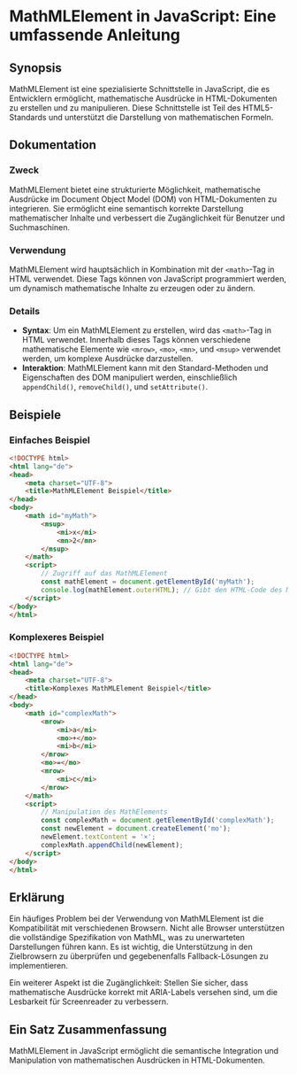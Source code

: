 <!--
Meta Description: # MathMLElement in JavaScript: Eine umfassende Anleitung ## Synopsis MathMLElement ist eine spezialisierte Schnittstelle in JavaScript, die es Entwick...
Meta Keywords: html, mathmlelement, die, und, von
-->

# MathMLElement in JavaScript: Eine umfassende Anleitung

## Synopsis
MathMLElement ist eine spezialisierte Schnittstelle in JavaScript, die es Entwicklern ermöglicht, mathematische Ausdrücke in HTML-Dokumenten zu erstellen und zu manipulieren. Diese Schnittstelle ist Teil des HTML5-Standards und unterstützt die Darstellung von mathematischen Formeln.

## Dokumentation
### Zweck
MathMLElement bietet eine strukturierte Möglichkeit, mathematische Ausdrücke im Document Object Model (DOM) von HTML-Dokumenten zu integrieren. Sie ermöglicht eine semantisch korrekte Darstellung mathematischer Inhalte und verbessert die Zugänglichkeit für Benutzer und Suchmaschinen.

### Verwendung
MathMLElement wird hauptsächlich in Kombination mit der `<math>`-Tag in HTML verwendet. Diese Tags können von JavaScript programmiert werden, um dynamisch mathematische Inhalte zu erzeugen oder zu ändern.

### Details
- **Syntax**: Um ein MathMLElement zu erstellen, wird das `<math>`-Tag in HTML verwendet. Innerhalb dieses Tags können verschiedene mathematische Elemente wie `<mrow>`, `<mo>`, `<mn>`, und `<msup>` verwendet werden, um komplexe Ausdrücke darzustellen.
- **Interaktion**: MathMLElement kann mit den Standard-Methoden und Eigenschaften des DOM manipuliert werden, einschließlich `appendChild()`, `removeChild()`, und `setAttribute()`.

## Beispiele
### Einfaches Beispiel
```html
<!DOCTYPE html>
<html lang="de">
<head>
    <meta charset="UTF-8">
    <title>MathMLElement Beispiel</title>
</head>
<body>
    <math id="myMath">
        <msup>
            <mi>x</mi>
            <mn>2</mn>
        </msup>
    </math>
    <script>
        // Zugriff auf das MathMLElement
        const mathElement = document.getElementById('myMath');
        console.log(mathElement.outerHTML); // Gibt den HTML-Code des MathElements aus
    </script>
</body>
</html>
```

### Komplexeres Beispiel
```html
<!DOCTYPE html>
<html lang="de">
<head>
    <meta charset="UTF-8">
    <title>Komplexes MathMLElement Beispiel</title>
</head>
<body>
    <math id="complexMath">
        <mrow>
            <mi>a</mi>
            <mo>+</mo>
            <mi>b</mi>
        </mrow>
        <mo>=</mo>
        <mrow>
            <mi>c</mi>
        </mrow>
    </math>
    <script>
        // Manipulation des MathElements
        const complexMath = document.getElementById('complexMath');
        const newElement = document.createElement('mo');
        newElement.textContent = '×';
        complexMath.appendChild(newElement);
    </script>
</body>
</html>
```

## Erklärung
Ein häufiges Problem bei der Verwendung von MathMLElement ist die Kompatibilität mit verschiedenen Browsern. Nicht alle Browser unterstützen die vollständige Spezifikation von MathML, was zu unerwarteten Darstellungen führen kann. Es ist wichtig, die Unterstützung in den Zielbrowsern zu überprüfen und gegebenenfalls Fallback-Lösungen zu implementieren.

Ein weiterer Aspekt ist die Zugänglichkeit: Stellen Sie sicher, dass mathematische Ausdrücke korrekt mit ARIA-Labels versehen sind, um die Lesbarkeit für Screenreader zu verbessern.

## Ein Satz Zusammenfassung
MathMLElement in JavaScript ermöglicht die semantische Integration und Manipulation von mathematischen Ausdrücken in HTML-Dokumenten.